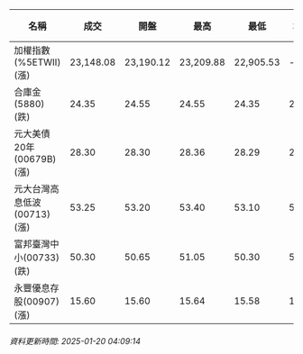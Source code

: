 | 名稱 | 成交 | 開盤 | 最高 | 最低 | 均價 | 成交金額(億) | 昨收 | 漲跌幅 | 漲跌 | 總量 | 昨量 | 振幅 |
| -------- | -------- | -------- | -------- |-------- | -------- | -------- |-------- |-------- |-------- | -------- | -------- |-------- |
|加權指數(%5ETWII) (漲)|23,148.08|23,190.12|23,209.88|22,905.53|-|3,209.11|23,025.10|0.53%|122.98|5,379,053|0|1.32%|
|合庫金(5880) (跌)|24.35|24.55|24.55|24.35|24.41|1.15|24.45|0.41%|0.10|4,696|10,381|0.82%|
|元大美債20年(00679B) (漲)|28.30|28.30|28.36|28.29|28.32|5.93|28.26|0.14%|0.04|20,929|34,654|0.25%|
|元大台灣高息低波(00713) (漲)|53.25|53.20|53.40|53.10|53.25|2.88|53.20|0.09%|0.05|5,405|7,834|0.56%|
|富邦臺灣中小(00733) (跌)|50.30|50.65|51.05|50.30|50.59|0.455|50.60|0.59%|0.30|899|1,865|1.48%|
|永豐優息存股(00907) (漲)|15.60|15.60|15.64|15.58|15.60|0.223|15.57|0.19%|0.03|1,432|1,172|0.39%|
###### 資料更新時間: 2025-01-20 04:09:14
